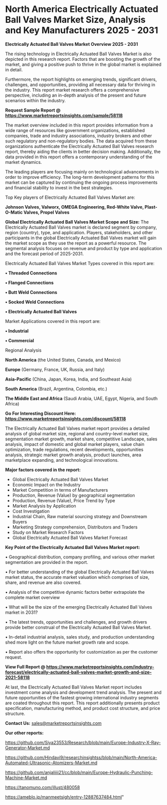 # North America Electrically Actuated Ball Valves Market Size, Analysis and Key Manufacturers 2025 - 2031

<Strong> Electrically Actuated Ball Valves Market Overview 2025 - 2031</strong>

The rising technology in Electrically Actuated Ball Valves Market is also depicted in this research report. Factors that are boosting the growth of the market, and giving a positive push to thrive in the global market is explained in detail.

Furthermore, the report highlights on emerging trends, significant drivers, challenges, and opportunities, providing all necessary data for thriving in the industry. This report market research offers a comprehensive perspective, including an in-depth analysis of the present and future scenarios within the industry.

<strong>Request Sample Report @ <a href=https://www.marketreportsinsights.com/sample/58118>https://www.marketreportsinsights.com/sample/58118</a></strong>

The market overview included in this report provides information from a wide range of resources like government organizations, established companies, trade and industry associations, industry brokers and other such regulatory and non-regulatory bodies. The data acquired from these organizations authenticate the Electrically Actuated Ball Valves research report, thereby aiding the clients in better decision making. Additionally, the data provided in this report offers a contemporary understanding of the market dynamics.

The leading players are focusing mainly on technological advancements in order to improve efficiency. The long-term development patterns for this market can be captured by continuing the ongoing process improvements and financial stability to invest in the best strategies.

Top Key players of Electrically Actuated Ball Valves Market are:

<strong>Johnson Valves, Valworx, OMEGA Engineering, Red-White Valve, Plast-O-Matic Valves, Propel Valves</strong>

<strong><b>Global Electrically Actuated Ball Valves Market Scope and Size:</b></strong>
The Electrically Actuated Ball Valves market is declared segment by company, region (country), type, and application. Players, stakeholders, and other participants in the global Electrically Actuated Ball Valves market will gain the market scope as they use the report as a powerful resource. The segmental analysis focuses on revenue and product by type and application and the forecast period of 2025-2031.

Electrically Actuated Ball Valves Market Types covered in this report are:

<strong>• Threaded Connections

• Flanged Connections

• Butt Weld Connections

• Socked Weld Connections

• Electrically Actuated Ball Valves</strong>

Market Applications covered in this report are:

<strong>• Industrial

• Commercial</strong> 

Regional Analysis

<strong>North America</strong> (the United States, Canada, and Mexico)

<strong>Europe</strong> (Germany, France, UK, Russia, and Italy)

<strong>Asia-Pacific</strong> (China, Japan, Korea, India, and Southeast Asia)

<strong>South America</strong> (Brazil, Argentina, Colombia, etc.)

<strong>The Middle East and Africa</strong> (Saudi Arabia, UAE, Egypt, Nigeria, and South Africa)

<strong>Go For Interesting Discount Here: <a href=https://www.marketreportsinsights.com/discount/58118>https://www.marketreportsinsights.com/discount/58118</a></strong>

The Electrically Actuated Ball Valves market report provides a detailed analysis of global market size, regional and country-level market size, segmentation market growth, market share, competitive Landscape, sales analysis, impact of domestic and global market players, value chain optimization, trade regulations, recent developments, opportunities analysis, strategic market growth analysis, product launches, area marketplace expanding, and technological innovations.

<strong><b>Major factors covered in the report:</b></strong>
<ul>
  <li>Global Electrically Actuated Ball Valves Market </li>
  <li>Economic Impact on the Industry</li>
  <li>Market Competition in terms of Manufacturers</li>
  <li>Production, Revenue (Value) by geographical segmentation</li>
  <li>Production, Revenue (Value), Price Trend by Type</li>
  <li>Market Analysis by Application</li>
  <li>Cost Investigation</li>
  <li>Industrial Chain, Raw material sourcing strategy and Downstream Buyers</li>
  <li>Marketing Strategy comprehension, Distributors and Traders</li>
  <li>Study on Market Research Factors</li>
  <li>Global Electrically Actuated Ball Valves Market Forecast</li>
</ul>

<strong><b>Key Point of the Electrically Actuated Ball Valves Market report:</b></strong>

• Geographical distribution, company profiling, and various other market segmentation are provided in the report.

• For better understanding of the global Electrically Actuated Ball Valves market status, the accurate market valuation which comprises of size, share, and revenue are also covered.

• Analysis of the competitive dynamic factors better extrapolate the complete market overview

• What will be the size of the emerging Electrically Actuated Ball Valves market in 2031?

• The latest trends, opportunities and challenges, and growth drivers provide better construal of the Electrically Actuated Ball Valves Market.

• In-detail industrial analysis, sales study, and production understanding shed more light on the future market growth rate and scope.

• Report also offers the opportunity for customization as per the customer request.

<strong><b>View Full Report @ <a href=https://www.marketreportsinsights.com/industry-forecast/electrically-actuated-ball-valves-market-growth-and-size-2021-58118>https://www.marketreportsinsights.com/industry-forecast/electrically-actuated-ball-valves-market-growth-and-size-2021-58118</a></b></strong>


At last, the Electrically Actuated Ball Valves Market report includes investment come analysis and development trend analysis. The present and future opportunities of the fastest growing international industry segments are coated throughout this report. This report additionally presents product specification, manufacturing method, and product cost structure, and price structure.

<strong>Contact Us:</strong>
sales@marketreportsinsights.com

<strong>Our other reports:</strong>

<a href=https://github.com/Siya23553/Research/blob/main/Europe-Industry-X-Ray-Generator-Market.md>https://github.com/Siya23553/Research/blob/main/Europe-Industry-X-Ray-Generator-Market.md</a>

<a href=https://github.com/Hindavi9/researchinsightss/blob/main/North-America-Automated-Ultrasonic-Atomizers-Market.md>https://github.com/Hindavi9/researchinsightss/blob/main/North-America-Automated-Ultrasonic-Atomizers-Market.md</a>

<a href=https://github.com/anjaliiii21/cc/blob/main/Europe-Hydraulic-Punching-Machine-Market.md>https://github.com/anjaliiii21/cc/blob/main/Europe-Hydraulic-Punching-Machine-Market.md</a>

<a href=https://tanomuno.com/illust/480058>https://tanomuno.com/illust/480058</a>

<a href=https://ameblo.jp/manmeetsigh/entry-12887637484.html>https://ameblo.jp/manmeetsigh/entry-12887637484.html</a>"
